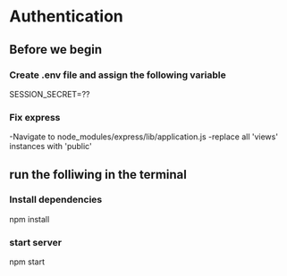 # Authentication

  ## Before we begin
  ### Create .env file and assign the following variable
  SESSION_SECRET=??

  ### Fix express
  -Navigate to node_modules/express/lib/application.js
  -replace all 'views' instances with 'public'


  ## run the folliwing in the terminal
  ### Install dependencies
  npm install

  ### start server
  npm start
